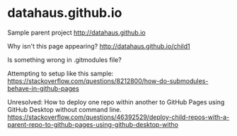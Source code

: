 # datahaus.github.io
Sample parent project
http://datahaus.github.io

Why isn't this page appearing?
http://datahaus.github.io/child1

Is something wrong in .gitmodules file?

Attempting to setup like this sample:
https://stackoverflow.com/questions/8212800/how-do-submodules-behave-in-github-pages

Unresolved: How to deploy one repo within another to GitHub Pages using GitHub Desktop without command line.
https://stackoverflow.com/questions/46392529/deploy-child-repos-with-a-parent-repo-to-github-pages-using-github-desktop-witho
